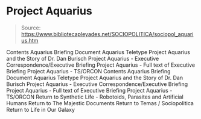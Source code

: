 # Project Aquarius

> Source: https://www.bibliotecapleyades.net/SOCIOPOLITICA/sociopol_aquarius.htm

Contents Aquarius Briefing Document Aquarius Teletype Project Aquarius and the Story of Dr. Dan Burisch Project Aquarius - Executive Correspondence/Executive Briefing Project Aquarius - Full text of Executive Briefing Project Aquarius - TS/ORCON
Contents
Aquarius Briefing Document
Aquarius Teletype
Project Aquarius and the Story of Dr. Dan Burisch
Project Aquarius - Executive Correspondence/Executive Briefing
Project Aquarius - Full text of Executive Briefing
Project Aquarius - TS/ORCON
Return to Synthetic Life - Robotoids, Parasites and Artificial Humans
Return to The Majestic Documents
Return to Temas / Sociopolitica
Return to Life in Our Galaxy
